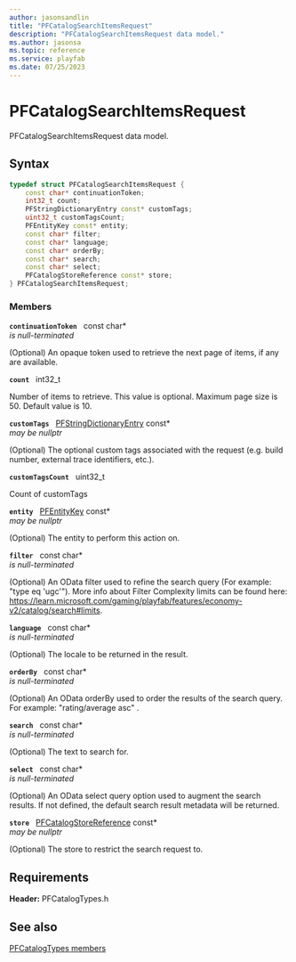 ```yaml
---
author: jasonsandlin
title: "PFCatalogSearchItemsRequest"
description: "PFCatalogSearchItemsRequest data model."
ms.author: jasonsa
ms.topic: reference
ms.service: playfab
ms.date: 07/25/2023
---
```


# PFCatalogSearchItemsRequest  

PFCatalogSearchItemsRequest data model.  

## Syntax  
  
```cpp
typedef struct PFCatalogSearchItemsRequest {  
    const char* continuationToken;  
    int32_t count;  
    PFStringDictionaryEntry const* customTags;  
    uint32_t customTagsCount;  
    PFEntityKey const* entity;  
    const char* filter;  
    const char* language;  
    const char* orderBy;  
    const char* search;  
    const char* select;  
    PFCatalogStoreReference const* store;  
} PFCatalogSearchItemsRequest;  
```
  
### Members  
  
**`continuationToken`** &nbsp; const char*  
*is null-terminated*  
  
(Optional) An opaque token used to retrieve the next page of items, if any are available.
  
**`count`** &nbsp; int32_t  
  
Number of items to retrieve. This value is optional. Maximum page size is 50. Default value is 10.
  
**`customTags`** &nbsp; [PFStringDictionaryEntry](../../pftypes/structs/pfstringdictionaryentry.md) const*  
*may be nullptr*  
  
(Optional) The optional custom tags associated with the request (e.g. build number, external trace identifiers, etc.).
  
**`customTagsCount`** &nbsp; uint32_t  
  
Count of customTags
  
**`entity`** &nbsp; [PFEntityKey](../../pftypes/structs/pfentitykey-c.md) const*  
*may be nullptr*  
  
(Optional) The entity to perform this action on.
  
**`filter`** &nbsp; const char*  
*is null-terminated*  
  
(Optional) An OData filter used to refine the search query (For example: "type eq 'ugc'"). More info about Filter Complexity limits can be found here: https://learn.microsoft.com/gaming/playfab/features/economy-v2/catalog/search#limits.
  
**`language`** &nbsp; const char*  
*is null-terminated*  
  
(Optional) The locale to be returned in the result.
  
**`orderBy`** &nbsp; const char*  
*is null-terminated*  
  
(Optional) An OData orderBy used to order the results of the search query. For example: "rating/average asc" .
  
**`search`** &nbsp; const char*  
*is null-terminated*  
  
(Optional) The text to search for.
  
**`select`** &nbsp; const char*  
*is null-terminated*  
  
(Optional) An OData select query option used to augment the search results. If not defined, the default search result metadata will be returned.
  
**`store`** &nbsp; [PFCatalogStoreReference](pfcatalogstorereference.md) const*  
*may be nullptr*  
  
(Optional) The store to restrict the search request to.
  
  
## Requirements  
  
**Header:** PFCatalogTypes.h
  
## See also  
[PFCatalogTypes members](../pfcatalogtypes_members.md)  

  
  
